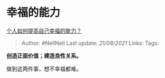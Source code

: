# 幸福的能力
[个人如何提高自己幸福的能力？](https://www.zhihu.com/question/469722032/answer/1986814121)

> Author: #NellNell
Last update: *21/08/2021*
Links:
Tags:

**创造正面价值；建造良性关系。**

做到这两件事，想不幸福都难。


